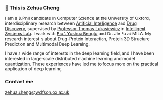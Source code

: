 ### 👋 This is Zehua Cheng

I am a D.Phil candidate in Computer Science at the University of Oxford, interdisciplinary research between [Artificial Intelligence](http://www.cs.ox.ac.uk/research/ai_ml/) and [Drug Discovery](http://drugdiscovery.chem.ox.ac.uk/), supervised by [Professor Thomas Lukasiewicz](http://www.cs.ox.ac.uk/thomas.lukasiewicz/) in [Intelligent Systems Lab](http://www.cs.ox.ac.uk/people/thomas.lukasiewicz/isg-index.html). I work with [Prof. Yoshua Bengio](https://yoshuabengio.org/) and Dr. Jie Fu at MILA. My research interest is about Drug-Protein Interaction, Protein 3D Structure Prediction and Multimodal Deep Learning.

I have a wide range of interests in the deep learning field, and I have been interested in large-scale distributed machine learning and model quantization. These experiences have led me to focus more on the practical application of deep learning.

### Contact me

zehua.cheng@wolfson.ox.ac.uk
